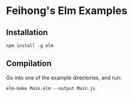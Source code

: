 # Feihong's Elm Examples

## Installation

`npm install -g elm`

## Compilation

Go into one of the example directories, and run:

`elm-make Main.elm --output Main.js`

